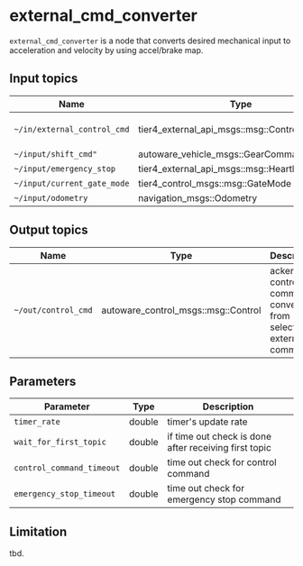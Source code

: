 # external_cmd_converter

`external_cmd_converter` is a node that converts desired mechanical input to acceleration and velocity by using accel/brake map.

## Input topics

| Name                        | Type                                         | Description                                                                                                       |
| --------------------------- | -------------------------------------------- | ----------------------------------------------------------------------------------------------------------------- |
| `~/in/external_control_cmd` | tier4_external_api_msgs::msg::ControlCommand | target `throttle/brake/steering_angle/steering_angle_velocity` is necessary to calculate desired control command. |
| `~/input/shift_cmd"`        | autoware_vehicle_msgs::GearCommand      | current command of gear.                                                                                          |
| `~/input/emergency_stop`    | tier4_external_api_msgs::msg::Heartbeat      | emergency heart beat for external command.                                                                        |
| `~/input/current_gate_mode` | tier4_control_msgs::msg::GateMode            | topic for gate mode.                                                                                              |
| `~/input/odometry`          | navigation_msgs::Odometry                    | twist topic in odometry is used.                                                                                  |

## Output topics

| Name                | Type                                                     | Description                                                        |
| ------------------- | -------------------------------------------------------- | ------------------------------------------------------------------ |
| `~/out/control_cmd` | autoware_control_msgs::msg::Control                      | ackermann control command converted from selected external command |

## Parameters

| Parameter                 | Type   | Description                                           |
| ------------------------- | ------ | ----------------------------------------------------- |
| `timer_rate`              | double | timer's update rate                                   |
| `wait_for_first_topic`    | double | if time out check is done after receiving first topic |
| `control_command_timeout` | double | time out check for control command                    |
| `emergency_stop_timeout`  | double | time out check for emergency stop command             |

## Limitation

tbd.
